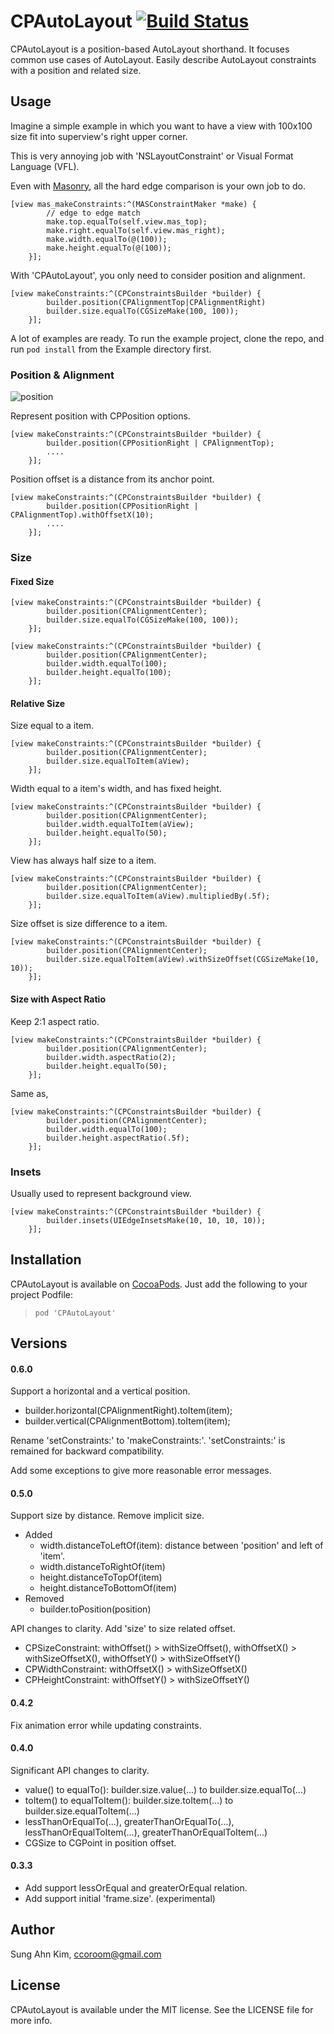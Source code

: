 # CPAutoLayout [![Build Status](https://travis-ci.org/sakim/CPAutoLayout.svg?branch=master)](https://travis-ci.org/sakim/CPAutoLayout.svg)

CPAutoLayout is a position-based AutoLayout shorthand. It focuses common use cases of AutoLayout. Easily describe AutoLayout constraints with a position and related size.

## Usage

Imagine a simple example in which you want to have a view with 100x100 size fit into superview's right upper corner.

This is very annoying job with 'NSLayoutConstraint' or Visual Format Language (VFL).

Even with [Masonry](https://github.com/Masonry/Masonry), all the hard edge comparison is your own job to do.

```obj-c
[view mas_makeConstraints:^(MASConstraintMaker *make) {
        // edge to edge match
        make.top.equalTo(self.view.mas_top);
        make.right.equalTo(self.view.mas_right);
        make.width.equalTo(@(100));
        make.height.equalTo(@(100));
    }];
```

With 'CPAutoLayout', you only need to consider position and alignment.

```obj-c
[view makeConstraints:^(CPConstraintsBuilder *builder) {
        builder.position(CPAlignmentTop|CPAlignmentRight)
        builder.size.equalTo(CGSizeMake(100, 100));
    }];
```

A lot of examples are ready. To run the example project, clone the repo, and run `pod install` from the Example directory first.

### Position & Alignment

![position](https://github.com/sakim/CPAutoLayout/blob/master/images/cpautolayout.jpg?raw=true)

Represent position with CPPosition options.

```obj-c
[view makeConstraints:^(CPConstraintsBuilder *builder) {
        builder.position(CPPositionRight | CPAlignmentTop);
        ....
    }];
```

Position offset is a distance from its anchor point.

```obj-c
[view makeConstraints:^(CPConstraintsBuilder *builder) {
        builder.position(CPPositionRight | CPAlignmentTop).withOffsetX(10);
        ....
    }];
```

### Size

#### Fixed Size

```obj-c
[view makeConstraints:^(CPConstraintsBuilder *builder) {
        builder.position(CPAlignmentCenter);
        builder.size.equalTo(CGSizeMake(100, 100));
    }];
```

```obj-c
[view makeConstraints:^(CPConstraintsBuilder *builder) {
        builder.position(CPAlignmentCenter);
        builder.width.equalTo(100);
        builder.height.equalTo(100);
    }];
```
#### Relative Size

Size equal to a item.

```obj-c
[view makeConstraints:^(CPConstraintsBuilder *builder) {
        builder.position(CPAlignmentCenter);
        builder.size.equalToItem(aView);
    }];
```

Width equal to a item's width, and has fixed height.

```obj-c
[view makeConstraints:^(CPConstraintsBuilder *builder) {
        builder.position(CPAlignmentCenter);
        builder.width.equalToItem(aView);
        builder.height.equalTo(50);
    }];
```

View has always half size to a item.

```obj-c
[view makeConstraints:^(CPConstraintsBuilder *builder) {
        builder.position(CPAlignmentCenter);
        builder.size.equalToItem(aView).multipliedBy(.5f);
    }];
```

Size offset is size difference to a item.

```obj-c
[view makeConstraints:^(CPConstraintsBuilder *builder) {
        builder.position(CPAlignmentCenter);
        builder.size.equalToItem(aView).withSizeOffset(CGSizeMake(10, 10));
    }];
```
#### Size with Aspect Ratio

Keep 2:1 aspect ratio.

```obj-c
[view makeConstraints:^(CPConstraintsBuilder *builder) {
        builder.position(CPAlignmentCenter);
        builder.width.aspectRatio(2);
        builder.height.equalTo(50);
    }];
```

Same as,

```obj-c
[view makeConstraints:^(CPConstraintsBuilder *builder) {
        builder.position(CPAlignmentCenter);
        builder.width.equalTo(100);
        builder.height.aspectRatio(.5f);
    }];
```
### Insets

Usually used to represent background view.

```obj-c
[view makeConstraints:^(CPConstraintsBuilder *builder) {
        builder.insets(UIEdgeInsetsMake(10, 10, 10, 10));
    }];
```


## Installation

CPAutoLayout is available on [CocoaPods](http://cocoapods.org/). Just add the following to your project Podfile:

>`pod 'CPAutoLayout'`

## Versions

#### 0.6.0

Support a horizontal and a vertical position.

* builder.horizontal(CPAlignmentRight).toItem(item);
* builder.vertical(CPAlignmentBottom).toItem(item);

Rename 'setConstraints:' to 'makeConstraints:'. 'setConstraints:' is remained for backward compatibility.

Add some exceptions to give more reasonable error messages.

#### 0.5.0

Support size by distance. Remove implicit size.

* Added
    * width.distanceToLeftOf(item): distance between 'position' and left of 'item'.
    * width.distanceToRightOf(item)
    * height.distanceToTopOf(item)
    * height.distanceToBottomOf(item)
* Removed
    * builder.toPosition(position)

API changes to clarity. Add 'size' to size related offset.

* CPSizeConstraint: withOffset() > withSizeOffset(), withOffsetX() > withSizeOffsetX(), withOffsetY() > withSizeOffsetY()
* CPWidthConstraint: withOffsetX() > withSizeOffsetX()
* CPHeightConstraint: withOffsetY() > withSizeOffsetY()

#### 0.4.2

Fix animation error while updating constraints.

#### 0.4.0

Significant API changes to clarity.

* value() to equalTo(): builder.size.value(...) to builder.size.equalTo(...)
* toItem() to equalToItem(): builder.size.toItem(...) to builder.size.equalToItem(...)
* lessThanOrEqualTo(...), greaterThanOrEqualTo(...), lessThanOrEqualToItem(...), greaterThanOrEqualToItem(...)
* CGSize to CGPoint in position offset.

#### 0.3.3

* Add support lessOrEqual and greaterOrEqual relation.
* Add support initial 'frame.size'. (experimental)

## Author

Sung Ahn Kim, ccoroom@gmail.com

## License

CPAutoLayout is available under the MIT license. See the LICENSE file for more info.

